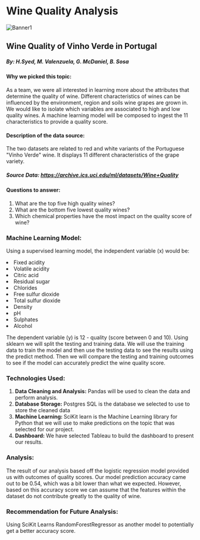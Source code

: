 # Wine Quality Analysis
![Banner1](https://user-images.githubusercontent.com/88520573/148013422-c293a860-f943-414a-9d57-525c95b09752.png)

## Wine Quality of Vinho Verde in Portugal

##### By: H.Syed, M. Valenzuela, G. McDaniel, B. Sosa

#### Why we picked this topic:
As a team, we were all interested in learning more about the attributes that determine the quality of wine. Different characteristics of wines can be influenced by the environment, region and soils wine grapes are grown in. We would like to isolate which variables are associated to high and low quality wines. A machine learning model will be composed to ingest the 11 characteristics to provide a quality score.

#### Description of the data source: 
The two datasets are related to red and white variants of the Portuguese "Vinho Verde" wine. It displays 11 different characteristics of the grape variety. 
##### Source Data: https://archive.ics.uci.edu/ml/datasets/Wine+Quality
     
#### Questions to answer: 
  <ol>
  <li> What are the top five high quality wines? </li>
  <li> What are the bottom five lowest quality wines? </li>
  <li> Which chemical properties have the most impact on the quality score of wine? </li>    
</ol>
  
### Machine Learning Model: 
Using a supervised learning model, the independent variable (x) would be:

<li> Fixed acidity </li>
<li> Volatile acidity </li>
<li> Citric acid </li>
<li> Residual sugar </li>
<li> Chlorides </li>
<li> Free sulfur dioxide </li> 
<li> Total sulfur dioxide </li>
<li> Density </li>
<li> pH </li>
<li> Sulphates </li> 
<li> Alcohol </li>

The dependent variable (y) is 12 - quality (score between 0 and 10). Using sklearn we will split the testing and training data. We will use the training data to train the model and then use the testing data to see the results using the predict method. Then we will compare the testing and training outcomes to see if the model can accurately predict the wine quality score.

### Technologies Used:

<ol>
     <li> <b> Data Cleaning and Analysis:</b>
          Pandas will be used to clean the data and perform analysis.</li>
     <li> <b> Database Storage:</b>
          Postgres SQL is the database we selected to use to store the cleaned data</li>
     <li> <b> Machine Learning: </b>
          SciKit learn is the Machine Learning library for Python that we will use to make predictions on the topic that was selected for our project.</li>
     <li> <b> Dashboard:</b>
          We have selected Tableau to build the dashboard to present our results.
</ol>

### Analysis: 
The result of our analysis based off the logistic regression model provided us with outcomes of quality scores. Our model prediction accuracy came out to be 0.54, which was a bit lower than what we expected. However, based on this accuracy score we can assume that the features within the dataset do not contribute greatly to the quality of wine. 

### Recommendation for Future Analysis:
Using SciKit Learns RandomForestRegressor as another model to potentially get a better accuracy score.



